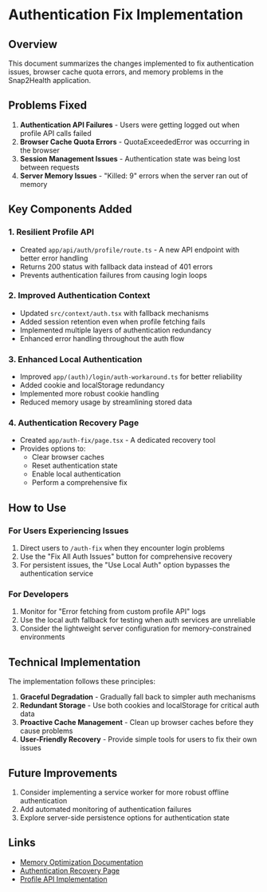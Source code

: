 # Authentication Fix Implementation

## Overview

This document summarizes the changes implemented to fix authentication issues, browser cache quota errors, and memory problems in the Snap2Health application.

## Problems Fixed

1. **Authentication API Failures** - Users were getting logged out when profile API calls failed
2. **Browser Cache Quota Errors** - QuotaExceededError was occurring in the browser
3. **Session Management Issues** - Authentication state was being lost between requests
4. **Server Memory Issues** - "Killed: 9" errors when the server ran out of memory

## Key Components Added

### 1. Resilient Profile API

- Created `app/api/auth/profile/route.ts` - A new API endpoint with better error handling
- Returns 200 status with fallback data instead of 401 errors
- Prevents authentication failures from causing login loops

### 2. Improved Authentication Context

- Updated `src/context/auth.tsx` with fallback mechanisms
- Added session retention even when profile fetching fails
- Implemented multiple layers of authentication redundancy
- Enhanced error handling throughout the auth flow

### 3. Enhanced Local Authentication

- Improved `app/(auth)/login/auth-workaround.ts` for better reliability
- Added cookie and localStorage redundancy
- Implemented more robust cookie handling
- Reduced memory usage by streamlining stored data

### 4. Authentication Recovery Page

- Created `app/auth-fix/page.tsx` - A dedicated recovery tool
- Provides options to:
  - Clear browser caches
  - Reset authentication state
  - Enable local authentication
  - Perform a comprehensive fix

## How to Use

### For Users Experiencing Issues

1. Direct users to `/auth-fix` when they encounter login problems
2. Use the "Fix All Auth Issues" button for comprehensive recovery
3. For persistent issues, the "Use Local Auth" option bypasses the authentication service

### For Developers

1. Monitor for "Error fetching from custom profile API" logs
2. Use the local auth fallback for testing when auth services are unreliable
3. Consider the lightweight server configuration for memory-constrained environments

## Technical Implementation

The implementation follows these principles:

1. **Graceful Degradation** - Gradually fall back to simpler auth mechanisms
2. **Redundant Storage** - Use both cookies and localStorage for critical auth data
3. **Proactive Cache Management** - Clean up browser caches before they cause problems
4. **User-Friendly Recovery** - Provide simple tools for users to fix their own issues

## Future Improvements

1. Consider implementing a service worker for more robust offline authentication
2. Add automated monitoring of authentication failures
3. Explore server-side persistence options for authentication state

## Links

- [Memory Optimization Documentation](docs/MEMORY-OPTIMIZATION.md)
- [Authentication Recovery Page](/auth-fix)
- [Profile API Implementation](app/api/auth/profile/route.ts) 